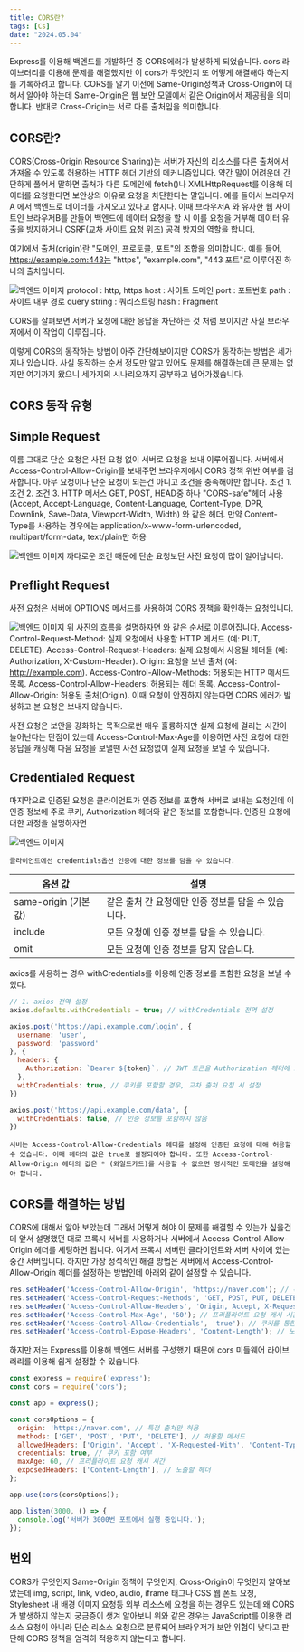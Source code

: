 ```yaml
---
title: CORS란?
tags: [Cs]
date: "2024.05.04"
---
```

Express를 이용해 백엔드를 개발하던 중 CORS에러가 발생하게 되었습니다. cors 라이브러리를 이용해 문제를 해결했지만 이 cors가 무엇인지 또 어떻게 해결해야 하는지를 기록하려고 합니다. CORS를 알기 이전에 Same-Origin정책과 Cross-Origin에 대해서 알아야 하는데 Same-Origin은 웹 보안 모델에서 같은 Origin에서 제공됨을 의미합니다. 반대로 Cross-Origin는 서로 다른 출처임을 의미합니다.

## CORS란? 

CORS(Cross-Origin Resource Sharing)는 서버가 자신의 리소스를 다른 출처에서 가져올 수 있도록 허용하는 HTTP 헤더 기반의 메커니즘입니다. 약간 말이 어려운데 간단하게 풀어서 말하면 출처가 다른 도메인에 fetch()나 XMLHttpRequest를 이용해 데이터를 요청한다면 보안상의 이유로 요청을 차단한다는 말입니다. 예를 들어서 브라우저A 에서 백엔드로 데이터를 가져오고 있다고 합시다. 이때 브라우저A 와 유사한 웹 사이트인 브라우저B를 만들어 백엔드에 데이터 요청을 할 시 이를 요청을 거부해 데이터 유출을 방지하거나 CSRF(교차 사이트 요청 위조) 공격 방지의 역할을 합니다.

여기에서 출처(origin)란 "도메인, 프로토콜, 포트"의 조합을 의미합니다. 예를 들어, https://example.com:443는 "https", "example.com", "443 포트"로 이루어진 하나의 출처입니다.

![백엔드 이미지](/img/cs/WhatCORS/URLimg.png)
protocol : http, https host : 사이트 도메인 port : 포트번호 path : 사이트 내부 경로 query string : 쿼리스트링 hash : Fragment

CORS를 살펴보면 서버가 요청에 대한 응답을 차단하는 것 처럼 보이지만 사실 브라우저에서 이 작업이 이루집니다. 

이렇게 CORS의 동작하는 방법이 아주 간단해보이지만 CORS가 동작하는 방법은 세가지나 있습니다. 사실 동작하는 순서 정도만 알고 있어도 문제를 해결하는데 큰 문제는 없지만 여기까지 왔으니 세가지의 시나리오까지 공부하고 넘어가겠습니다.

## CORS 동작 유형 

## Simple Request 

이름 그대로 단순 요청은 사전 요청 없이 서버로 요청을 보내 이루어집니다. 서버에서 Access-Control-Allow-Origin를 보내주면 브라우저에서 CORS 정책 위반 여부를 검사합니다. 아무 요청이나 단순 요청이 되는건 아니고 조건을 충족해야만 합니다. 조건 1. 조건 2. 조건 3. 
    HTTP 메서스 GET, POST, HEAD중 하나
    "CORS-safe"헤더 사용 (Accept, Accept-Language, Content-Language, Content-Type, DPR, Downlink, Save-Data, Viewport-Width, Width) 와 같은 헤더.
    만약 Content-Type를 사용하는 경우에는 application/x-www-form-urlencoded, multipart/form-data, text/plain만 허용

![백엔드 이미지](/img/cs/WhatCORS/Simple.png)
까다로운 조건 때문에 단순 요청보단 사전 요청이 많이 일어납니다.

## Preflight Request 

사전 요청은 서버에 OPTIONS 메서드를 사용하여 CORS 정책을 확인하는 요청입니다.

![백엔드 이미지](/img/cs/WhatCORS/Preflight.png)
위 사진의 흐름을 설명하자면 와 같은 순서로 이루어집니다.
    Access-Control-Request-Method: 실제 요청에서 사용할 HTTP 메서드 (예: PUT, DELETE). Access-Control-Request-Headers: 실제 요청에서 사용될 헤더들 (예: Authorization, X-Custom-Header). Origin: 요청을 보낸 출처 (예: http://example.com). 
    Access-Control-Allow-Methods: 허용되는 HTTP 메서드 목록. Access-Control-Allow-Headers: 허용되는 헤더 목록. Access-Control-Allow-Origin: 허용된 출처(Origin). 
    이때 요청이 안전하지 않는다면 CORS 에러가 발생하고 본 요청은 보내지 않습니다.

사전 요청은 보안을 강화하는 목적으로썬 매우 훌륭하지만 실제 요청에 걸리는 시간이 늘어난다는 단점이 있는데 Access-Control-Max-Age를 이용하면 사전 요청에 대한 응답을 캐싱해 다음 요청을 보낼땐 사전 요청없이 실제 요청을 보낼 수 있습니다.

## Credentialed Request 

마지막으로 인증된 요청은 클라이언트가 인증 정보를 포함해 서버로 보내는 요청인데 이 인증 정보에 주로 쿠키, Authorization 헤더와 같은 정보를 포함합니다. 인증된 요청에 대한 과정을 설명하자면

![백엔드 이미지](/img/cs/WhatCORS/Credentialed.png)
 
    클라이언트에선 credentials옵션 인증에 대한 정보를 담을 수 있습니다.

| 옵션 값 | 설명 |
| --- | --- |
| same-origin (기본값) | 같은 출처 간 요청에만 인증 정보를 담을 수 있습니다. |
| include | 모든 요청에 인증 정보를 담을 수 있습니다. |
| omit | 모든 요청에 인증 정보를 담지 않습니다. |
axios를 사용하는 경우 withCredentials를 이용해 인증 정보를 포함한 요청을 보낼 수 있다.

```javascript
// 1. axios 전역 설정
axios.defaults.withCredentials = true; // withCredentials 전역 설정

axios.post('https://api.example.com/login', {
  username: 'user',
  password: 'password'
}, {
  headers: {
    Authorization: `Bearer ${token}`, // JWT 토큰을 Authorization 헤더에 포함
  },
  withCredentials: true, // 쿠키를 포함할 경우, 교차 출처 요청 시 설정
})

axios.post('https://api.example.com/data', {
  withCredentials: false, // 인증 정보를 포함하지 않음
})
```
 
    서버는 Access-Control-Allow-Credentials 헤더를 설정해 인증된 요청에 대해 허용할 수 있습니다. 이때 헤더의 값은 true로 설정되어야 합니다. 또한 Access-Control-Allow-Origin 헤더의 값은 * (와일드카드)를 사용할 수 없으면 명시적인 도메인을 설정해야 합니다.

## CORS를 해결하는 방법 

CORS에 대해서 알아 보았는데 그래서 어떻게 해야 이 문제를 해결할 수 있는가 싶을건데 앞서 설명했던 대로 프록시 서버를 사용하거나 서버에서 Access-Control-Allow-Origin 헤더를 세팅하면 됩니다. 여기서 프록시 서버란 클라이언트와 서버 사이에 있는 중간 서버입니다. 하지만 가장 정석적인 해결 방법은 서버에서 Access-Control-Allow-Origin 헤더를 설정하는 방법인데 아래와 같이 설정할 수 있습니다.

```javascript
res.setHeader('Access-Control-Allow-Origin', 'https://naver.com'); // 특정 출처만 허용
res.setHeader('Access-Control-Request-Methods', 'GET, POST, PUT, DELETE'); // 허용할 HTTP 메서드
res.setHeader('Access-Control-Allow-Headers', 'Origin, Accept, X-Requested-With, Content-Type, Access-Control-Request-Method, Access-Control-Request-Headers, Authorization'); // 허용할 헤더
res.setHeader('Access-Control-Max-Age', '60'); // 프리플라이트 요청 캐시 시간 (60초)
res.setHeader('Access-Control-Allow-Credentials', 'true'); // 쿠키를 통한 자격 증명 포함 여부
res.setHeader('Access-Control-Expose-Headers', 'Content-Length'); // 노출할 헤더

```
하지만 저는 Express를 이용해 백엔드 서버를 구성했기 때문에 cors 미들웨어 라이브러리를 이용해 쉽게 설정할 수 있습니다.

```javascript
const express = require('express');
const cors = require('cors');

const app = express();

const corsOptions = {
  origin: 'https://naver.com', // 특정 출처만 허용
  methods: ['GET', 'POST', 'PUT', 'DELETE'], // 허용할 메서드
  allowedHeaders: ['Origin', 'Accept', 'X-Requested-With', 'Content-Type', 'Access-Control-Request-Method', 'Access-Control-Request-Headers', 'Authorization'], // 허용할 헤더
  credentials: true, // 쿠키 포함 여부
  maxAge: 60, // 프리플라이트 요청 캐시 시간
  exposedHeaders: ['Content-Length'], // 노출할 헤더
};

app.use(cors(corsOptions));

app.listen(3000, () => {
  console.log('서버가 3000번 포트에서 실행 중입니다.');
});

```
## 번외 

CORS가 무엇인지 Same-Origin 정책이 무엇인지, Cross-Origin이 무엇인지 알아보았는데 img, script, link, video, audio, iframe 태그나 CSS 웹 폰트 요청, Stylesheet 내 배경 이미지 요청등 외부 리소스에 요청을 하는 경우도 있는데 왜 CORS가 발생하지 않는지 궁금증이 생겨 알아보니 위와 같은 경우는 JavaScript를 이용한 리소스 요청이 아니라 단순 리소스 요청으로 분류되어 브라우저가 보안 위험이 낮다고 판단해 CORS 정책을 엄격히 적용하지 않는다고 합니다.
